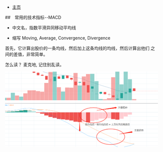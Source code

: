 - [主页](../README.md)


##　常用的技术指标--MACD

 - 中文名，指数平滑异同移动平均线

 - 缩写 Moving, Average, Convergence, Divergence

首先，它计算出股价的一条均线，然后加上这条均线的均线，然后计算出他们
之间的差值，非常简单。

怎么读？ 麦克地, 记住别乱读。


![Image](../assets/img/MACD.png)
